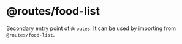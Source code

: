 # @routes/food-list

Secondary entry point of `@routes`. It can be used by importing from `@routes/food-list`.

